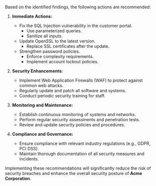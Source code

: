 Based on the identified findings, the following actions are recommended:

1. **Immediate Actions:**

   - Fix the SQL Injection vulnerability in the customer portal.
     - Use parameterized queries.
     - Sanitize all inputs.
   - Update OpenSSL to the latest version.
     - Replace SSL certificates after the update.
   - Strengthen password policies.
     - Enforce complexity requirements.
     - Implement account lockout policies.

2. **Security Enhancements:**

   - Implement Web Application Firewalls (WAF) to protect against common web attacks.
   - Regularly update and patch all software and systems.
   - Conduct periodic security training for staff.

3. **Monitoring and Maintenance:**

   - Establish continuous monitoring of systems and networks.
   - Perform regular security assessments and penetration tests.
   - Review and update security policies and procedures.

4. **Compliance and Governance:**

   - Ensure compliance with relevant industry regulations (e.g., GDPR, PCI DSS).
   - Maintain thorough documentation of all security measures and incidents.

Implementing these recommendations will significantly reduce the risk of security breaches and enhance the overall security posture of **Acme Corporation**.

